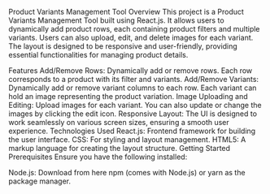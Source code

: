 Product Variants Management Tool
Overview
This project is a Product Variants Management Tool built using React.js. It allows users to dynamically add product rows, each containing product filters and multiple variants. Users can also upload, edit, and delete images for each variant. The layout is designed to be responsive and user-friendly, providing essential functionalities for managing product details.

Features
Add/Remove Rows: Dynamically add or remove rows. Each row corresponds to a product with its filter and variants.
Add/Remove Variants: Dynamically add or remove variant columns to each row. Each variant can hold an image representing the product variation.
Image Uploading and Editing: Upload images for each variant. You can also update or change the images by clicking the edit icon.
Responsive Layout: The UI is designed to work seamlessly on various screen sizes, ensuring a smooth user experience.
Technologies Used
React.js: Frontend framework for building the user interface.
CSS: For styling and layout management.
HTML5: A markup language for creating the layout structure.
Getting Started
Prerequisites
Ensure you have the following installed:

Node.js: Download from here
npm (comes with Node.js) or yarn as the package manager.
